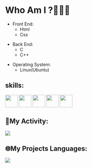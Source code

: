 # Who Am I ?👩🏻‍💻

<ul>
  <li>Front End:
    <ul>
      <li>Html</li>
    </ul>
    <ul>
     <li>Css</li>
    </ul>
  </li>
</ul>

<ul>
  <li>Back End:
    <ul>
      <li>C</li>
    </ul>
    <ul>
     <li>C++</li>
    </ul>
  </li>
</ul>
<ul>
  <li>Operating System:
    <ul>
      <li>Linux(Ubuntu)</li>
    </ul>
  </li>
</ul>

## skills:
<img src="https://cdn.jsdelivr.net/gh/devicons/devicon/icons/html5/html5-original.svg" width="40" height="40"/> <img src="https://cdn.jsdelivr.net/gh/devicons/devicon/icons/css3/css3-original.svg" width="40" height="40"/> <img src="https://cdn.jsdelivr.net/gh/devicons/devicon/icons/c/c-original.svg" width="40" height="40"/> <img src="https://cdn.jsdelivr.net/gh/devicons/devicon/icons/cplusplus/cplusplus-original.svg" width="40" height="40"/> <img src="https://cdn.jsdelivr.net/gh/devicons/devicon/icons/linux/linux-original.svg" width="40" height="40"/>

## 🚀My Activity:
<img src="https://github-readme-stats.vercel.app/api?username=samanice&show_icons=true&theme=radical"/>

## 🌐My Projects Languages:
<img src="https://github-readme-stats.vercel.app/api/top-langs/?username=samanice&hide_progress=true"/>

